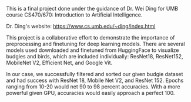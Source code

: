 This is a final project done under the guidance of Dr. Wei Ding for UMB course CS470/670: Introduction to Artificial Intelligence.

Dr. Ding's website: https://www.cs.umb.edu/~ding/index.html

This project is a collaborative effort to demonstrate the importance of preprocessing and finetuning for deep learning models.
There are several models used downloaded and finetuned from HuggingFace to visualize budgies and birds, which are included individually: ResNet18, ResNet152, MobileNet V2, Efficient Net, and Google Vit.

In our case, we successfully filtered and sorted our given budgie dataset and had success with ResNet 18, Mobile Net V2, and ResNet 152. Epochs ranging from 10-20 would net 90 to 98 percent accuracies. With a more powerful given GPU, accuracies would easily approach a perfect 100.

